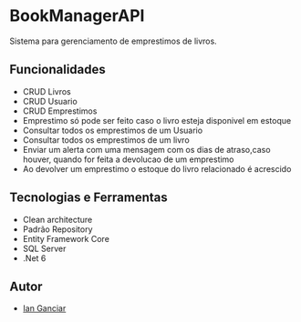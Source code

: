 
# BookManagerAPI

Sistema para gerenciamento de emprestimos de livros.


## Funcionalidades

- CRUD Livros
- CRUD Usuario
- CRUD Emprestimos
- Emprestimo só pode ser feito caso o livro esteja disponivel em estoque
- Consultar todos os emprestimos de um Usuario
- Consultar todos os emprestimos de um livro
- Enviar um alerta com uma mensagem com os dias de atraso,caso houver, quando for feita a devolucao de um emprestimo
- Ao devolver um emprestimo o estoque do livro relacionado é acrescido

## Tecnologias e Ferramentas

- Clean architecture
- Padrão Repository
- Entity Framework Core
- SQL Server
- .Net 6


## Autor

- [Ian Ganciar](https://www.linkedin.com/in/ianganciar/)

